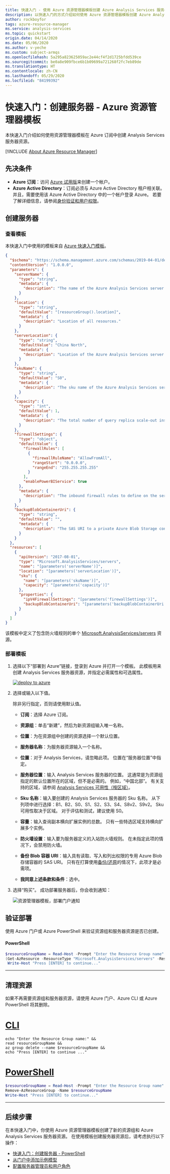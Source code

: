 ```yaml
---
title: 快速入门 - 使用 Azure 资源管理器模板创建 Azure Analysis Services 服务器资源
description: 以快速入门的方式介绍如何使用 Azure 资源管理器模板创建 Azure Analysis Services 服务器资源。
author: rockboyfor
tags: azure-resource-manager
ms.service: analysis-services
ms.topic: quickstart
origin.date: 04/14/2020
ms.date: 05/06/2020
ms.author: v-yeche
ms.custom: subject-armqs
ms.openlocfilehash: 5a295a823625059ac2e44cf4f2d1725bfdd539ce
ms.sourcegitcommit: be0a8e909fbce6b1b09699a721268f2fc7eb89de
ms.translationtype: HT
ms.contentlocale: zh-CN
ms.lasthandoff: 05/29/2020
ms.locfileid: "84199392"
---
```

<!--Verified successfully-->
# <a name="quickstart-create-a-server---azure-resource-manager-template"></a>快速入门：创建服务器 - Azure 资源管理器模板

本快速入门介绍如何使用资源管理器模板在 Azure 订阅中创建 Analysis Services 服务器资源。

[!INCLUDE [About Azure Resource Manager](../../includes/resource-manager-quickstart-introduction.md)]

## <a name="prerequisites"></a>先决条件

* **Azure 订阅**：访问 [Azure 试用版](https://www.azure.cn/pricing/1rmb-trial-full)来创建一个帐户。
* **Azure Active Directory**：订阅必须与 Azure Active Directory 租户相关联。 并且，需要使用该 Azure Active Directory 中的一个帐户登录 Azure。 若要了解详细信息，请参阅[身份验证和用户权限](analysis-services-manage-users.md)。

## <a name="create-a-server"></a>创建服务器

### <a name="review-the-template"></a>查看模板

本快速入门中使用的模板来自 [Azure 快速入门模板](https://github.com/Azure/azure-quickstart-templates/tree/master/101-analysis-services-create/)。

```json
{
  "$schema": "https://schema.management.azure.com/schemas/2019-04-01/deploymentTemplate.json#",
  "contentVersion": "1.0.0.0",
  "parameters": {
    "serverName": {
      "type": "string",
      "metadata": {
        "description": "The name of the Azure Analysis Services server to create. Server name must begin with a letter, be lowercase alphanumeric, and between 3 and 63 characters in length. Server name must be unique per region."
      }
    },
    "location": {
      "type": "string",
      "defaultValue": "[resourceGroup().location]",
      "metadata": {
        "description": "Location of all resources."
      }
    },
    "serverLocation": {
      "type": "string",
      "defaultValue": "China North",
      "metadata": {
        "description": "Location of the Azure Analysis Services server. For supported regions, see https://docs.azure.cn/analysis-services/analysis-services-overview#availability-by-region"
      }
    },
    "skuName": {
      "type": "string",
      "defaultValue": "S0",
      "metadata": {
        "description": "The sku name of the Azure Analysis Services server to create. Choose from: B1, B2, D1, S0, S1, S2, S3, S4, S8, S9. Some skus are region specific. See https://docs.azure.cn/analysis-services/analysis-services-overview#availability-by-region"
      }
    },
    "capacity": {
      "type": "int",
      "defaultValue": 1,
      "metadata": {
        "description": "The total number of query replica scale-out instances. Scale-out of more than one instance is supported on selected regions only. See https://docs.azure.cn/analysis-services/analysis-services-overview#availability-by-region"
      }
    },
    "firewallSettings": {
      "type": "object",
      "defaultValue": {
        "firewallRules": [
          {
            "firewallRuleName": "AllowFromAll",
            "rangeStart": "0.0.0.0",
            "rangeEnd": "255.255.255.255"
          }
        ],
        "enablePowerBIService": true
      },
      "metadata": {
        "description": "The inbound firewall rules to define on the server. If not specified, firewall is disabled."
      }
    },
    "backupBlobContainerUri": {
      "type": "string",
      "defaultValue": "",
      "metadata": {
        "description": "The SAS URI to a private Azure Blob Storage container with read, write and list permissions. Required only if you intend to use the backup/restore functionality. See https://docs.azure.cn/analysis-services/analysis-services-backup"
      }
    }
  },
  "resources": [
    {
      "apiVersion": "2017-08-01",
      "type": "Microsoft.AnalysisServices/servers",
      "name": "[parameters('serverName')]",
      "location": "[parameters('serverLocation')]",
      "sku": {
        "name": "[parameters('skuName')]",
        "capacity": "[parameters('capacity')]"
      },
      "properties": {
        "ipV4FirewallSettings": "[parameters('firewallSettings')]",
        "backupBlobContainerUri": "[parameters('backupBlobContainerUri')]"
      }
    }
  ]
}
```

该模板中定义了包含防火墙规则的单个 [Microsoft.AnalysisServices/servers](https://docs.microsoft.com/azure/templates/microsoft.analysisservices/2017-08-01/servers) 资源。 

### <a name="deploy-the-template"></a>部署模板

1. 选择以下“部署到 Azure”链接，登录到 Azure 并打开一个模板。 此模板用来创建 Analysis Services 服务器资源，并指定必需属性和可选属性。

   <a href="https://portal.azure.cn/#create/Microsoft.Template/uri/https%3A%2F%2Fraw.githubusercontent.com%2FAzure%2Fazure-quickstart-templates%2Fmaster%2F101-analysis-services-create%2Fazuredeploy.json"><img src="./media/analysis-services-create-template/deploy-azure.png" alt="deploy to azure"/></a>

2. 选择或输入以下值。

    除非另行指定，否则请使用默认值。

    * **订阅**：选择 Azure 订阅。
    * **资源组**：单击“新建”，然后为新资源组输入唯一名称。
    * **位置**：为在资源组中创建的资源选择一个默认位置。
    * **服务器名称**：为服务器资源输入一个名称。 
    * **位置**：对于 Analysis Services，请忽略此项。 位置在“服务器位置”中指定。
    * **服务器位置**：输入 Analysis Services 服务器的位置。 这通常是为资源组指定的默认位置所在的区域，但不是必需的。 例如，“中国北部”。 有关支持的区域，请参阅 [Analysis Services 可用性（按区域）](analysis-services-overview.md#availability-by-region)。
    * **Sku 名称**：输入要创建的 Analysis Services 服务器的 Sku 名称。 从下列项中进行选择：B1、B2、S0、S1、S2、S3、S4、S8v2、S9v2。 Sku 可用性取决于区域。 对于评估和测试，建议使用 S0。
        <!--Not Available on or D1 -->
        <!--Not Available on D1 sku-->
        
    * **容量**：输入查询副本横向扩展实例的总数。 只有一些特选区域支持横向扩展多个实例。
    * **防火墙设置**：输入要为服务器定义的入站防火墙规则。 在未指定此项的情况下，会禁用防火墙。
    * **备份 Blob 容器 URI**：输入具有读取、写入和列出权限的专用 Azure Blob 存储容器的 SAS URI。 只有在打算使用[备份/还原](analysis-services-backup.md)的情况下，此项才是必需项。
    * **我同意上述条款和条件**：选中。

3. 选择“购买”。 成功部署服务器后，你会收到通知：

    ![资源管理器模板，部署门户通知](./media/analysis-services-create-template/notification.png)

## <a name="validate-the-deployment"></a>验证部署

使用 Azure 门户或 Azure PowerShell 来验证资源组和服务器资源是否已创建。

#### <a name="powershell"></a>PowerShell

```powershell
$resourceGroupName = Read-Host -Prompt "Enter the Resource Group name"
(Get-AzResource -ResourceType "Microsoft.AnalysisServices/servers" -ResourceGroupName $resourceGroupName).Name
 Write-Host "Press [ENTER] to continue..."
```

---

## <a name="clean-up-resources"></a>清理资源

如果不再需要资源组和服务器资源，请使用 Azure 门户、Azure CLI 或 Azure PowerShell 将其删除。

# <a name="cli"></a>[CLI](#tab/CLI)

```azurecli
echo "Enter the Resource Group name:" &&
read resourceGroupName &&
az group delete --name $resourceGroupName &&
echo "Press [ENTER] to continue ..."
```

# <a name="powershell"></a>[PowerShell](#tab/PowerShell)

```powershell
$resourceGroupName = Read-Host -Prompt "Enter the Resource Group name"
Remove-AzResourceGroup -Name $resourceGroupName
Write-Host "Press [ENTER] to continue..."
```

---

## <a name="next-steps"></a>后续步骤

在本快速入门中，你使用 Azure 资源管理器模板创建了新的资源组和 Azure Analysis Services 服务器资源。 在使用模板创建服务器资源后，请考虑执行以下操作：
- [快速入门：创建服务器 - PowerShell](analysis-services-create-powershell.md)
- [从门户中添加示例模型](analysis-services-create-sample-model.md)
- [配置服务器管理员和用户角色](tutorials/analysis-services-tutorial-roles.md)

<!-- Update_Description: new article about analysis services create template -->
<!--NEW.date: 05/06/2020-->